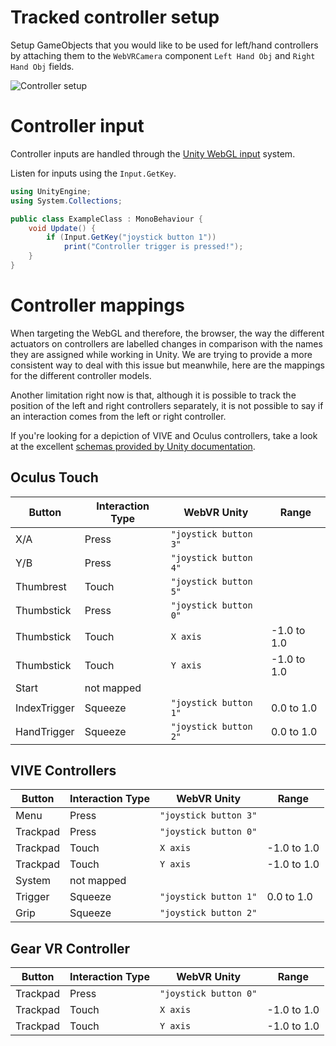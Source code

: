 # Tracked controller setup

Setup GameObjects that you would like to be used for left/hand controllers by attaching 
them to the `WebVRCamera` component `Left Hand Obj` and `Right Hand Obj` fields.

![Controller setup](https://raw.githubusercontent.com/caseyyee/unity-webvr-export/master/Docs/images/attach-controllers.gif)

# Controller input

Controller inputs are handled through the [Unity WebGL input](https://docs.unity3d.com/Manual/webgl-input.html) system.

Listen for inputs using the `Input.GetKey`.


```c#
using UnityEngine;
using System.Collections;

public class ExampleClass : MonoBehaviour {
    void Update() {
        if (Input.GetKey("joystick button 1"))
            print("Controller trigger is pressed!");
    }
}
```

# Controller mappings

When targeting the WebGL and therefore, the browser, the way the different actuators on controllers are labelled changes in comparison with the names they are assigned while working in Unity. We are trying to provide a more consistent way to deal with this issue but meanwhile, here are the mappings for the different controller models.

Another limitation right now is that, although it is possible to track the position of the left and right controllers separately, it is not possible to say if an interaction comes from the left or right controller.

If you're looking for a depiction of VIVE and Oculus controllers, take a look at the excellent [schemas provided by Unity documentation](https://docs.unity3d.com/Manual/OpenVRControllers.html).

## Oculus Touch

Button | Interaction Type | WebVR Unity | Range  
--------|-----------------|---------------|------
X/A | Press | `"joystick button 3"` |
Y/B | Press | `"joystick button 4"` |
Thumbrest | Touch | `"joystick button 5"` |
Thumbstick | Press | `"joystick button 0"` |
Thumbstick | Touch | `X axis` | -1.0 to 1.0
Thumbstick | Touch | `Y axis` | -1.0 to 1.0
Start | not mapped ||
IndexTrigger | Squeeze | `"joystick button 1"` | 0.0 to 1.0
HandTrigger | Squeeze | `"joystick button 2"` | 0.0 to 1.0 

## VIVE Controllers

Button | Interaction Type | WebVR Unity | Range  
--------|-----------------|---------------|------
Menu | Press | `"joystick button 3"` |
Trackpad| Press | `"joystick button 0"` |
Trackpad | Touch | `X axis` | -1.0 to 1.0
Trackpad | Touch | `Y axis` | -1.0 to 1.0
System | not mapped ||
Trigger | Squeeze | `"joystick button 1"` | 0.0 to 1.0
Grip | Squeeze | `"joystick button 2"` |

## Gear VR Controller

Button | Interaction Type | WebVR Unity | Range  
--------|-----------------|---------------|------
Trackpad| Press | `"joystick button 0"` |
Trackpad | Touch | `X axis` | -1.0 to 1.0
Trackpad | Touch | `Y axis` | -1.0 to 1.0